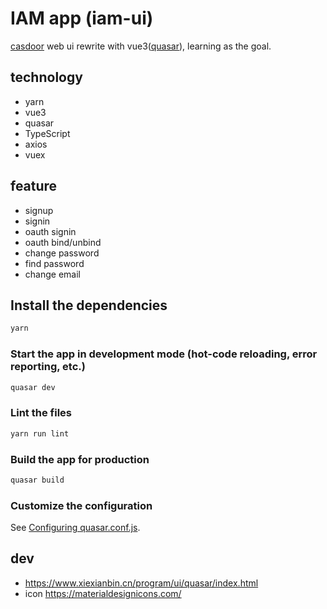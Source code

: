 # IAM app (iam-ui)

[casdoor](https://github.com/casdoor/casdoor/) web ui rewrite with vue3([quasar](https://quasar.dev/)), learning as the goal.

## technology

- yarn
- vue3
- quasar
- TypeScript
- axios
- vuex

## feature

- signup
- signin
- oauth signin
- oauth bind/unbind
- change password
- find password
- change email

## Install the dependencies
```bash
yarn
```

### Start the app in development mode (hot-code reloading, error reporting, etc.)
```bash
quasar dev
```

### Lint the files
```bash
yarn run lint
```

### Build the app for production
```bash
quasar build
```

### Customize the configuration
See [Configuring quasar.conf.js](https://v2.quasar.dev/quasar-cli/quasar-conf-js).

## dev

- https://www.xiexianbin.cn/program/ui/quasar/index.html
- icon https://materialdesignicons.com/
